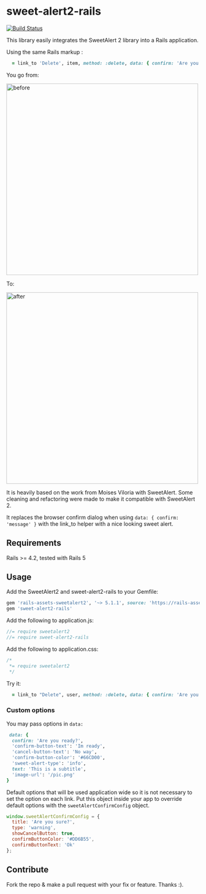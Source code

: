 sweet-alert2-rails
==================

[![Build Status](https://travis-ci.org/nicolasblanco/sweet-alert2-rails.svg?branch=master)](https://travis-ci.org/nicolasblanco/sweet-alert2-rails)

This library easily integrates the SweetAlert 2 library into a Rails application.

Using the same Rails markup :

```Ruby
  = link_to 'Delete', item, method: :delete, data: { confirm: 'Are you sure you want to delete this item?' }
```

You go from:

<img src="https://github.com/nicolasblanco/sweet-alert2-rails/blob/master/doc/before.png?raw=true" width="500" alt="before" />

To:

<img src="https://github.com/nicolasblanco/sweet-alert2-rails/blob/master/doc/after.png?raw=true" width="500" alt="after" />

It is heavily based on the work from Moises Viloria with SweetAlert. Some cleaning and refactoring were made to make it compatible with SweetAlert 2.

It replaces the browser confirm dialog when using `data: { confirm: 'message' }` with the link_to helper with a nice looking sweet alert.

## Requirements

Rails >= 4.2, tested with Rails 5

## Usage

Add the SweetAlert2 and sweet-alert2-rails to your Gemfile:

```ruby
gem 'rails-assets-sweetalert2', '~> 5.1.1', source: 'https://rails-assets.org'
gem 'sweet-alert2-rails'
```

Add the following to application.js:

```javascript
//= require sweetalert2
//= require sweet-alert2-rails
```
Add the following to application.css:

```css
/*
 *= require sweetalert2
 */
```

Try it:

```Ruby
  = link_to "Delete", user, method: :delete, data: { confirm: 'Are you sure?' }
```

### Custom options

You may pass options in `data:`
```Ruby
 data: {
  confirm: 'Are you ready?',
  'confirm-button-text': 'Im ready',
  'cancel-button-text': 'No way',
  'confirm-button-color': '#66CD00',
  'sweet-alert-type': 'info',
  text: 'This is a subtitle',
  'image-url': '/pic.png'
}
```

Default options that will be used application wide so it is not necessary to set the option on each link. Put this object inside your app to override default options with the `sweetAlertConfirmConfig` object.

```Javascript
window.sweetAlertConfirmConfig = {
  title: 'Are you sure?',
  type: 'warning',
  showCancelButton: true,
  confirmButtonColor: '#DD6B55',
  confirmButtonText: 'Ok'
};
```

## Contribute

Fork the repo & make a pull request with your fix or feature. Thanks :).
